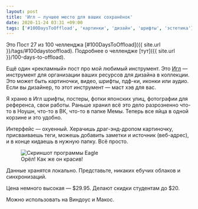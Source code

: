 ```yaml
---
layout: post
title: 'Игл — лучшее место для ваших сохранёнок'
date: 2020-11-24 03:31 +09:00
tags: ['#100DaysToOffload', 'картинки', 'дизайн', 'шрифты', 'эстетика']
---
```


Это Пост 27 из 100 челленджа [#100DaysToOffload]({{ site.url }}/tags/#100daystooffload). Подробнее о челлендже [тут]({{ site.url }}/100-days-to-offload).

Ещё один «рекламный» пост про мой любимый инструмент. Это [Игл](https://eagle.cool/) — инструмент для организации ваших ресурсов для дизайна в коллекции. Это может быть картиночки, видео, шрифты, пдф-ки, иконки или аудио. Если вы дизайнер, то этот инструмент — маст хэв для вас.

Я храню в Игл шрифты, постеры, фотки японских улиц, фотографии для референса, свои работы. Раньше хранил всё это дело разрозненно что-то в Ноушн, что-то в ВК, что-то в папке Мемы. Теперь все яйца в одной корзине и это удобно.

Интерфейс — охуенный. Херачишь драг-энд-дропом картиночку, присваиваешь теги, можешь добавить заметки и источник (веб-адрес), и в конце кидаешь в нужную папку. Всё просто.

<figure>
  <img src="{{ site.url }}/assets/images/eagle/eagle.png" data-action="zoom" alt="Скриншот программы Eagle" >
  <figcaption>Орёл! Как же он красив!</figcaption>
</figure>

Данные хранятся локально. Представьте, никаких ебучих облаков и синхронизаций.

Цена немного высокая — $29.95. Делают скидки студентам до $20.

Можно использовать на Виндоус и Макос.
